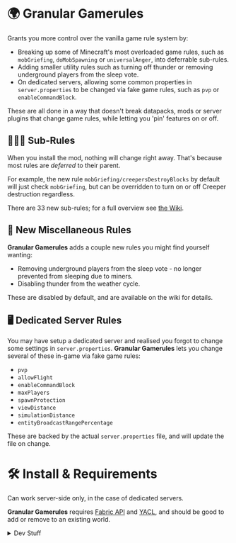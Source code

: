 # 🌍 Granular Gamerules

Grants you more control over the vanilla game rule system by:

- Breaking up some of Minecraft's most overloaded game rules, such as `mobGriefing`, `doMobSpawning` or `universalAnger`, into deferrable sub-rules.
- Adding smaller utility rules such as turning off thunder or removing underground players from the sleep vote.
- On dedicated servers, allowing some common properties in `server.properties` to be changed via fake game rules, such as `pvp` or `enableCommandBlock`.

These are all done in a way that doesn't break datapacks, mods or server plugins that change game rules, while letting you 'pin' features on or off.

## 👩‍👧‍👦 Sub-Rules

When you install the mod, nothing will change right away. That's because most rules are _deferred_ to their parent.

For example, the new rule `mobGriefing/creepersDestroyBlocks` by default will just check `mobGriefing`, but can be overridden to turn on or off Creeper destruction regardless.

There are 33 new sub-rules; for a full overview see [the Wiki](https://docs.jackf.red/granular-gamerules).

## 🛌 New Miscellaneous Rules

**Granular Gamerules** adds a couple new rules you might find yourself wanting:

- Removing underground players from the sleep vote - no longer prevented from sleeping due to miners.
- Disabling thunder from the weather cycle.

These are disabled by default, and are available on the wiki for details.

## 🖥️ Dedicated Server Rules

You may have setup a dedicated server and realised you forgot to change some settings in `server.properties`. **Granular Gamerules** lets you change several of these in-game via fake game rules:

- `pvp`
- `allowFlight`
- `enableCommandBlock`
- `maxPlayers`
- `spawnProtection`
- `viewDistance`
- `simulationDistance`
- `entityBroadcastRangePercentage`

These are backed by the actual `server.properties` file, and will update the file on change.

# 🛠️ Install & Requirements

Can work server-side only, in the case of dedicated servers.

**Granular Gamerules** requires [Fabric API](https://modrinth.com/mod/fabric-api) and [YACL](https://modrinth.com/mod/yacl), and should be good to add or remove to an existing world.

<details>

<summary>Dev Stuff</summary>

## Command Implementation

'Overlays' defer nodes and fake gamerules by re-registering the 'gamerule' node. Should be fine, seems to just add.

## Mob Griefing

Not all of these will be done, just most likely

- Weaving Effect Places Webs 
- Wither places wither rose down
- Mobs pick up items ✅
  - Allays pick up items ✅
  - Piglins pick up gold ✅
- Villagers work farmland ✅
- Zombies break doors ✅
- Sheep eat grass ✅
- Zombies break turtle eggs ✅
- Foxes harvest berry bushes ✅
- Rabbit harvest carrots ✅
- Snow golems place snow ✅
- Ender dragon breaks non-end blocks ✅
- Wither breaks blocks on damage ✅
- Endermen place/break blocks ✅
- Evokers turn blue sheep red ✅
- Ravagers destroy ✅
  - ..leaves ✅
  - ..crops ✅
- Silverfish enter stone ✅
- Silverfish wake others up from infested stone ✅
- Ghast fireballs ignite blocks ✅
- Mob launched projectiles (blaze fireballs, skeleton arrows)
  - Ignite campfires
  - Destroy dripstone, chorus flowers or pots
  - Ignite TNT
- Destroy powder snow on extinguish
- Lower cauldron level on extinguish
- Blaze fireballs set fires
- Breeze projectiles trigger blocks
- Mob sourced explosions destroy blocks
  - Creepers ✅
  - Ghast Fireballs ✅
  - Wither initial explosion ✅
  - Wither projectiles ✅
- Falling mobs destroy farmland ✅

## (Dedicated Server) Fake game rules

- Pvp ✅
- Allow Flight ✅
- Enable Command Block ✅
- Entity View Distance Percentage ✅
- Spawn Protection Radius ✅
- View Distance ✅
- Simulation Distance ✅
- Max Players ✅

Added to the /gamerule command, updates the backing server.properties

</details>
